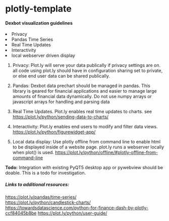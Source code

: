 # plotly-template

<h4> Dexbot visualization guidelines</h4>

<li> Privacy
<li> Pandas Time Series
<li> Real Time Updates
<li> Interactivity
<li> local webserver driven display

1. Privacy: Plot.ly will serve your data publically if privacy settings are on. 
all code using plot.ly should have in configuration sharing set to private, or else end user 
data can be shared publically.

2. Pandas: Dexbot data prechart should be managed in pandas. 
This library is geared for financial applications and easier to manage large amounts of financial data dynamically. 
Do not use numpy arrays or javascript arrays for handling and parsing data

3. Real Time Updates. Plot.ly enables real time updates to charts. see https://plot.ly/python/sending-data-to-charts/

4. Interactivity: Plot.ly enables end users to modify and filter data views.  https://plot.ly/python/figurewidget-app/       

5. Local data display:  Use plotly offline from command line to enable html to be displayed inside of a website page.
plot.ly runs a webserver locally when plot() is used. https://plot.ly/python/offline/#plotly-offline-from-command-line

<b>Todo:</b> Integration with existing PyQT5 desktop app or pywebview should be doable. This is a todo for investigation. 


<h5> Links to additional resources: </h5>

https://plot.ly/pandas/time-series/                                                                                      
https://plot.ly/python/candlestick-charts/                                                                               
https://towardsdatascience.com/python-for-finance-dash-by-plotly-ccf84045b8be
https://plot.ly/python/user-guide/   
